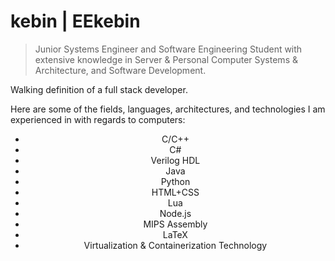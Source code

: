 # kebin | EEkebin
> Junior Systems Engineer and Software Engineering Student with extensive knowledge in Server & Personal Computer Systems & Architecture, and Software Development.

Walking definition of a full stack developer.

Here are some of the fields, languages, architectures, and technologies I am experienced in with regards to computers:
<ul align="center">
    <li>C/C++</li>
    <li>C#</li>
    <li>Verilog HDL</li>
    <li>Java</li>
    <li>Python</li>
    <li>HTML+CSS</li>
    <li>Lua</li>
    <li>Node.js</li>
    <li>MIPS Assembly</li>
    <li>LaTeX</li>
    <li>Virtualization & Containerization Technology</li>    
</ul>
